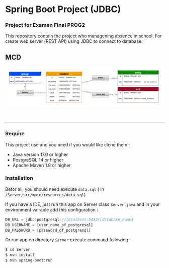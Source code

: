 # Spring Boot Project (JDBC)
### Project for Examen Final PROG2
This repository contain the project who managening absence in school.
For create web server (REST API) using JDBC to connect to database.
<br/>

## MCD

![image_mcd](database.png)

<br/>
<hr/>

### Require
This project use and you need if you would like clone them :

-   Java version 17.0 or higher
-   PostgreSQL 14 or higher
-   Apache Maven 1.8 or higher

### Installation
Befor all, you should need execute `data.sql`  ( in ``/Server/src/main/resources/data.sql``)

If you have a IDE, just run this app on Server class `Server.java` and in your environment vairable add this configuration :
```js
DB_URL = jdbc:postgresql://localhost:5432/[database_name]
DB_USERNAME = [user_name_of_postgresql]
DB_PASSWORD = [password_of_postgresql]
```
Or run app on directory ``Server`` execute command following :

```sh
$ cd Server
$ mvn install
$ mvn spring-boot:run
```
